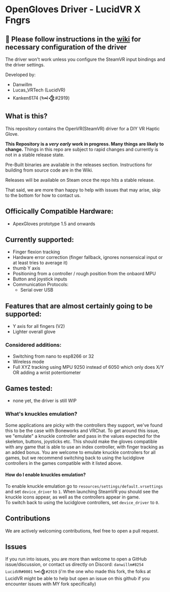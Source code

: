 # OpenGloves Driver - LucidVR X Fngrs
## 🚨 Please follow instructions in the <a href="https://github.com/LucidVR/opengloves-driver/wiki">wiki</a> for necessary configuration of the driver
The driver won't work unless you configure the SteamVR input bindings and the driver settings.

Developed by:
* Danwillm
* Lucas_VRTech (LucidVR)
* Kanken6174 (𒀇𒃯#2919)

## What is this?
This repository contains the OpenVR(SteamVR) driver for a DIY VR Haptic Glove.

__This Repository is a *very early* work in progress. Many things are likely to change.__
Things in this repo are subject to rapid changes and currently is not in a stable release state.

Pre-Built binaries are available in the releases section.
Instructions for building from source code are in the Wiki.

Releases will be available on Steam once the repo hits a stable release.

That said, we are more than happy to help with issues that may arise, skip to the bottom for how to contact us.

## Officically Compatible Hardware:
* ApexGloves prototype 1.5 and onwards

## Currently supported:
* Finger flexion tracking
* Hardware error correction (finger fallback, ignores nonsensical input or at least tries to average it)
* thumb Y axis
* Positioning from a controller / rough position from the onbaord MPU
* Button and joystick inputs
* Communication Protocols:
  - Serial over USB

## Features that are almost certainly going to be supported:
* Y axis for all fingers (V2)
* Lighter overall glove

### Considered additions:
* Switching from nano to esp8266 or 32
* Wireless mode
* Full XYZ tracking using MPU 9250 instead of 6050 which only does X/Y OR adding a wrist potentiometer

## Games tested:
* none yet, the driver is still WIP 

### What's knuckles emulation?
Some applications are picky with the controllers they support, we've found this to be the case with Boneworks and VRChat. To get around this issue, we "emulate" a knuckle controller and pass in the values expected for the skeleton, buttons, joysticks etc.
This should make the gloves compatible with any game that is able to use an index controller, with finger tracking as an added bonus.
You are welcome to emulate knuckle controllers for all games, but we recommend switching back to using the lucidglove controllers in the games compatible with it listed above.

#### How do I enable knuckles emulation?
To enable knuckle emulation go to `resources/settings/default.vrsettings` and set `device_driver` to `1`. When launching SteamVR you should see the knuckle icons appear, as well as the controllers appear in game.  
To switch back to using the lucidglove controllers, set `device_driver` to `0`.

## Contributions
We are actively welcoming contributions, feel free to open a pull request.
## Issues
If you run into issues, you are more than welcome to open a GitHub issue/discussion, or contact us directly on Discord: 
`danwillm#8254`  
`LucidVR#0001`
`𒀇𒃯#2919` (i'm the one who made this fork, the folks at LucidVR might be able to help but open an issue on this github if you encounter issues with MY fork specifically)
